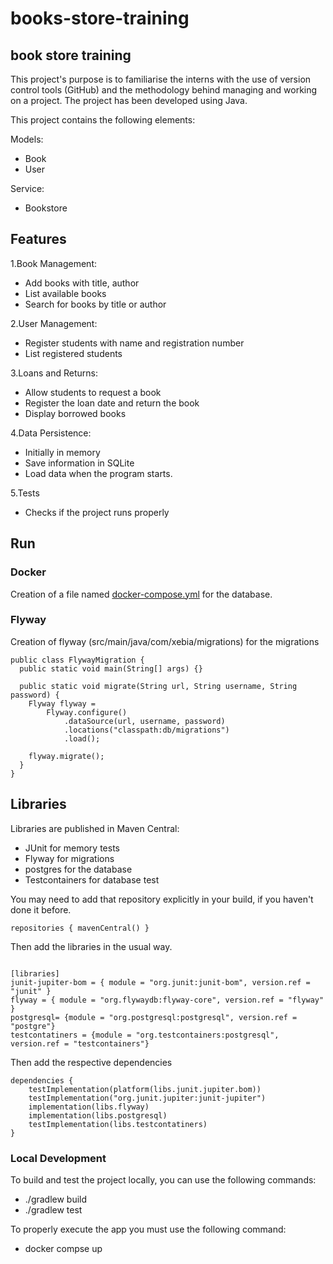 # books-store-training

## book store training

This project's purpose is to familiarise the interns with the use of version control tools (GitHub) and the methodology behind managing and working on a project.
The project has been developed using Java.

This project contains the following elements:

Models:
- Book
- User

Service:
- Bookstore

## Features

1.Book Management:

- Add books with title, author
- List available books
- Search for books by title or author

2.User Management:

- Register students with name and registration number
- List registered students

3.Loans and Returns:

- Allow students to request a book
- Register the loan date and return the book
- Display borrowed books

4.Data Persistence:

- Initially in memory
- Save information in SQLite
- Load data when the program starts.

5.Tests

- Checks if the project runs properly


## Run

### Docker

Creation of a file named [docker-compose.yml](docker-compose.yml) for the database.

### Flyway

Creation of flyway (src/main/java/com/xebia/migrations) for the migrations

```
public class FlywayMigration {
  public static void main(String[] args) {}

  public static void migrate(String url, String username, String password) {
    Flyway flyway =
        Flyway.configure()
            .dataSource(url, username, password)
            .locations("classpath:db/migrations")
            .load();

    flyway.migrate();
  }
}
```


## Libraries
Libraries are published in Maven Central:
- JUnit for memory tests
- Flyway for migrations
- postgres for the database
- Testcontainers for database test

You may need to add that repository explicitly in your build, if you haven't done it before.

```
repositories { mavenCentral() }
```
Then add the libraries in the usual way.

```

[libraries]
junit-jupiter-bom = { module = "org.junit:junit-bom", version.ref = "junit" }
flyway = { module = "org.flywaydb:flyway-core", version.ref = "flyway" }
postgresql= {module = "org.postgresql:postgresql", version.ref = "postgre"}
testcontatiners = {module = "org.testcontainers:postgresql", version.ref = "testcontainers"}

```

Then add the respective dependencies
```
dependencies {
    testImplementation(platform(libs.junit.jupiter.bom))
    testImplementation("org.junit.jupiter:junit-jupiter")
    implementation(libs.flyway)
    implementation(libs.postgresql)
    testImplementation(libs.testcontatiners)
}
```

### Local Development

To build and test the project locally, you can use the following commands:

- ./gradlew build
- ./gradlew test

To properly execute the app you must use the following command:

- docker compse up

